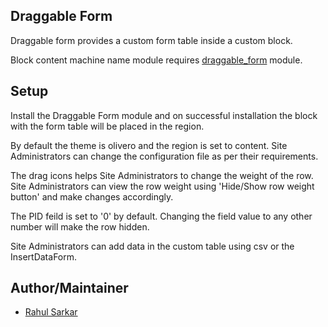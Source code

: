 Draggable Form
--------

Draggable form provides a custom form table inside a custom block.

Block content machine name module requires 
[draggable_form](https://www.drupal.org/project/draggable_form) 
module.

Setup
--------

Install the Draggable Form module and on successful installation the block with the form table will be placed in the region.

By default the theme is olivero and the region is set to content. Site Administrators can change the configuration file as per their requirements.

The drag icons helps Site Administrators  to change the weight of the row. Site Administrators  can view the row weight using 'Hide/Show row weight button' and make changes accordingly.

The PID feild is set to '0' by default. Changing the field value to any other number will make the row hidden.

Site Administrators  can add data in the custom table using csv or the InsertDataForm.



Author/Maintainer
-----------------

- [Rahul Sarkar](https://www.drupal.org/u/rahul)
